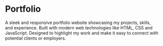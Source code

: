 # Portfolio
A sleek and responsive portfolio website showcasing my projects, skills, and experience. Built with modern web technologies like HTML, CSS and JavaScript. Designed to highlight my work and make it easy to connect with potential clients or employers.
